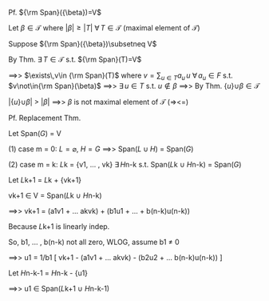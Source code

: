 
Pf. ${\rm Span}({\beta})=V$

Let $\beta\in\mathcal{T}$ where $|\beta|\geq|T|$ $\forall\,T\in\mathcal{T}$  (maximal element of $\mathcal{T}$)

Suppose ${\rm Span}({\beta})\subsetneq V$

By Thm. $\exists\,T\in\mathcal{T}$ s.t. ${\rm Span}(T)=V$

==>>  $\exists\,v\in {\rm Span}(T)$  where  $v=\displaystyle\sum_{u\in T}a_u\,u$  $\forall\,a_u\in F$  s.t. $v\not\in{\rm Span}(\beta)$
==>>  $\exists\,u\in T$  s.t. $u\not\in\beta$  ==>>  By Thm. {$u$}$\cup\beta\in\mathcal{T}$

|{$u$}$\cup\beta$| > |$\beta$|  ==>>  $\beta$ is not maximal element of $\mathcal{T}$ (=><=)


Pf. Replacement Thm.

Let Span($G$) = V

(1) case m = 0:  $L=\varnothing$, $H=G$  ==>>  Span($L\cup H$) = Span($G$)

(2) case m = k:  $L$k = {v1, ... , vk}
                 $\exists\,H$n-k  s.t. Span($L$k $\cup$ $H$n-k) = Span($G$)

Let $L$k+1 = $L$k + {vk+1}

vk+1 $\in$ V = Span($L$k $\cup$ $H$n-k)

==>>  vk+1 = (a1v1 + ... akvk) + (b1u1 + ... + b(n-k)u(n-k))

Because $L$k+1 is linearly indep.

So, b1, ... , b(n-k) not all zero, WLOG, assume b1 $\neq$ 0

==>>  u1 = 1/b1 \[ vk+1 - (a1v1 + ... akvk) 
                       - (b2u2 + ... b(n-k)u(n-k)) ]

Let $H$n-k-1 = $H$n-k - {u1}

==>>  u1 $\in$ Span($L$k+1 $\cup$ $H$n-k-1)